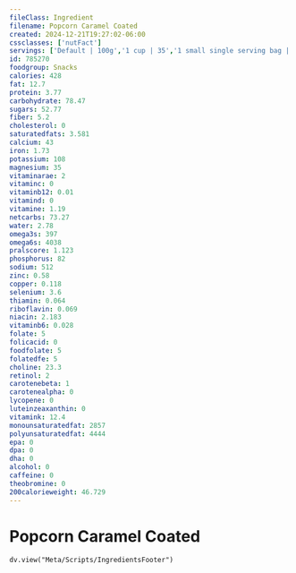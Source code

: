 ```yaml
---
fileClass: Ingredient
filename: Popcorn Caramel Coated
created: 2024-12-21T19:27:02-06:00
cssclasses: ['nutFact']
servings: ['Default | 100g','1 cup | 35','1 small single serving bag | 28','1 medium single serving bag | 57','1 large single serving bag | 85','1 popcorn ball | 35','1 kernel | 1']
id: 785270
foodgroup: Snacks
calories: 428
fat: 12.7
protein: 3.77
carbohydrate: 78.47
sugars: 52.77
fiber: 5.2
cholesterol: 0
saturatedfats: 3.581
calcium: 43
iron: 1.73
potassium: 108
magnesium: 35
vitaminarae: 2
vitaminc: 0
vitaminb12: 0.01
vitamind: 0
vitamine: 1.19
netcarbs: 73.27
water: 2.78
omega3s: 397
omega6s: 4038
pralscore: 1.123
phosphorus: 82
sodium: 512
zinc: 0.58
copper: 0.118
selenium: 3.6
thiamin: 0.064
riboflavin: 0.069
niacin: 2.183
vitaminb6: 0.028
folate: 5
folicacid: 0
foodfolate: 5
folatedfe: 5
choline: 23.3
retinol: 2
carotenebeta: 1
carotenealpha: 0
lycopene: 0
luteinzeaxanthin: 0
vitamink: 12.4
monounsaturatedfat: 2857
polyunsaturatedfat: 4444
epa: 0
dpa: 0
dha: 0
alcohol: 0
caffeine: 0
theobromine: 0
200calorieweight: 46.729
---
```


# Popcorn Caramel Coated

```dataviewjs
dv.view("Meta/Scripts/IngredientsFooter")
```